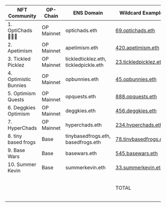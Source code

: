 | NFT Community | OP-Chain | ENS Domain | Wildcard Example | Resolvable Names |
|---|---|---|---|---|
| 1. OptiChads 🔴✨💪 | OP Mainnet | optichads.eth | [69.optichads.eth](https://app.ens.domains/69.optichads.eth)| 10000 |
| 2. Apetimism | OP Mainnet | apetimism.eth | [420.apetimism.eth](https://app.ens.domains/420.apetimism.eth)| 3999 |
| 3. Tickled Picklez | OP Mainnet | tickledticklez.eth, tickledpickle.eth | [23.tickledpicklez.eth](https://app.ens.domains/23.tickledpicklez.eth)| 7000 |
| 4. Optimistic Bunnies | OP Mainnet | opbunnies.eth| [45.opbunnies.eth](https://app.ens.domains/45.opbunnies.eth)| 4018 |
| 5. Optimism Quests | OP Mainnet | opquests.eth| [888.opquests.eth](https://app.ens.domains/888.opquests.eth)| 3.4M |
| 6. Deggkies Optimism | OP Mainnet | deggkies.eth| [456.deggkies.eth](https://app.ens.domains/456.deggkies.eth)| 484 |
| 7. HyperChads | OP Mainnet | hyperchads.eth| [234.hyperchads.eth](https://app.ens.domains/234.hyperchads.eth)| 313 |
| 8. tiny based frogs | Base | tinybasedfrogs.eth, basedfrogs.eth| [78.tinybasedfrogs.eth](https://app.ens.domains/78.tinybasedfrogs.eth)| 999 |
| 9. Base Wars | Base | basewars.eth| [545.basewars.eth](https://app.ens.domains/545.basewars.eth)| 13566 |
| 10. Summer Kevin | Base | summerkevin.eth| [33.summerkevin.eth](https://app.ens.domains/33.summerkevin.eth)| 24317 |
| | | | TOTAL | 64696     (excluding non pfp collections) |
